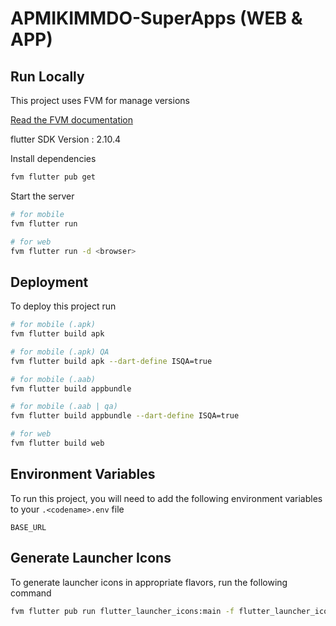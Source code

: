
# APMIKIMMDO-SuperApps (WEB & APP)

## Run Locally

This project uses FVM for manage versions

[Read the FVM documentation](https://fvm.app)

flutter SDK Version : 2.10.4

Install dependencies

```sh
fvm flutter pub get
```

Start the server

```sh
# for mobile
fvm flutter run 
```

```sh
# for web
fvm flutter run -d <browser>
```


## Deployment

To deploy this project run

```sh
# for mobile (.apk)
fvm flutter build apk 
```

```sh
# for mobile (.apk) QA
fvm flutter build apk --dart-define ISQA=true
```

```sh
# for mobile (.aab)
fvm flutter build appbundle 
```

```sh
# for mobile (.aab | qa)
fvm flutter build appbundle --dart-define ISQA=true
```

```sh
# for web
fvm flutter build web 
```


## Environment Variables

To run this project, you will need to add the following environment variables to your `.<codename>.env` file

`BASE_URL`

## Generate Launcher Icons

To generate launcher icons in appropriate flavors, run the following command

```sh
fvm flutter pub run flutter_launcher_icons:main -f flutter_launcher_icons*
```
